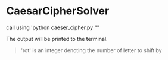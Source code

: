 ﻿# CaesarCipherSolver
call using 'python caeser_cipher.py <rot> "<string>"

The output will be printed to the terminal.
> 'rot' is an integer denoting the number of letter to shift by
